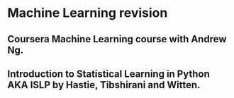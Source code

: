 # Machine Learning revision

## Coursera Machine Learning course with Andrew Ng.

## Introduction to Statistical Learning in Python AKA ISLP by Hastie, Tibshirani and Witten.
